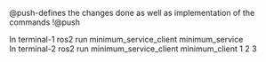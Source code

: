 @push-defines the changes done as well as implementation of the commands
!@push


In terminal-1
ros2 run minimum_service_client minimum_service  
In terminal-2
ros2 run minimum_service_client minimum_client 1 2 3



